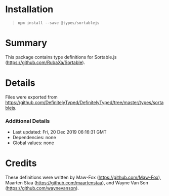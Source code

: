 # Installation
> `npm install --save @types/sortablejs`

# Summary
This package contains type definitions for Sortable.js (https://github.com/RubaXa/Sortable).

# Details
Files were exported from https://github.com/DefinitelyTyped/DefinitelyTyped/tree/master/types/sortablejs.

### Additional Details
 * Last updated: Fri, 20 Dec 2019 06:16:31 GMT
 * Dependencies: none
 * Global values: none

# Credits
These definitions were written by Maw-Fox (https://github.com/Maw-Fox), Maarten Staa (https://github.com/maartenstaa), and Wayne Van Son (https://github.com/waynevanson).
